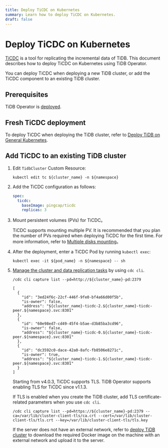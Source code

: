 ```yaml
---
title: Deploy TiCDC on Kubernetes
summary: Learn how to deploy TiCDC on Kubernetes.
draft: false
---
```


# Deploy TiCDC on Kubernetes

[TiCDC](https://docs.pingcap.com/tidb/stable/ticdc-overview) is a tool for replicating the incremental data of TiDB. This document describes how to deploy TiCDC on Kubernetes using TiDB Operator.

You can deploy TiCDC when deploying a new TiDB cluster, or add the TiCDC component to an existing TiDB cluster.

## Prerequisites

TiDB Operator is [deployed](deploy-tidb-operator.md).

## Fresh TiCDC deployment

To deploy TiCDC when deploying the TiDB cluster, refer to [Deploy TiDB on General Kubernetes](deploy-on-general-kubernetes.md).

## Add TiCDC to an existing TiDB cluster

1. Edit `TidbCluster` Custom Resource:

    
    ``` shell
    kubectl edit tc ${cluster_name} -n ${namespace}
    ```

2. Add the TiCDC configuration as follows:

    ```yaml
    spec:
      ticdc:
        baseImage: pingcap/ticdc
        replicas: 3
    ```

3. Mount persistent volumes (PVs) for TiCDC。

    TiCDC supports mounting multiple PV. It is recommended that you plan the number of PVs required when deploying TiCDC for the first time. For more information, refer to [Multiple disks mounting](configure-a-tidb-cluster.md#multiple-disks-mounting)。

4. After the deployment, enter a TiCDC Pod by running `kubectl exec`:

    
    ```shell
    kubectl exec -it ${pod_name} -n ${namespace} -- sh
    ```

5. [Manage the cluster and data replication tasks](https://docs.pingcap.com/tidb/stable/manage-ticdc#use-cdc-cli-to-manage-cluster-status-and-data-replication-task) by using `cdc cli`.

    
    ```shell
    /cdc cli capture list --pd=http://${cluster_name}-pd:2379
    ```

    ```shell
    [
      {
        "id": "3ed24f6c-22cf-446f-9fe0-bf4a66d00f5b",
        "is-owner": false,
        "address": "${cluster_name}-ticdc-2.${cluster_name}-ticdc-peer.${namespace}.svc:8301"
      },
      {
        "id": "60e98ed7-cd49-45f4-b5ae-d3b85ba3cd96",
        "is-owner": false,
        "address": "${cluster_name}-ticdc-0.${cluster_name}-ticdc-peer.${namespace}.svc:8301"
      },
      {
        "id": "dc3592c0-dace-42a0-8afc-fb8506e8271c",
        "is-owner": true,
        "address": "${cluster_name}-ticdc-1.${cluster_name}-ticdc-peer.${namespace}.svc:8301"
      }
    ]
    ```

    Starting from v4.0.3, TiCDC supports TLS. TiDB Operator supports enabling TLS for TiCDC since v1.1.3.

    If TLS is enabled when you create the TiDB cluster, add TLS certificate-related parameters when you use `cdc cli`.

    
    ```shell
    /cdc cli capture list --pd=https://${cluster_name}-pd:2379 --ca=/var/lib/cluster-client-tls/ca.crt --cert=/var/lib/cluster-client-tls/tls.crt --key=/var/lib/cluster-client-tls/tls.key
    ```

    If the server does not have an external network, refer to [deploy TiDB cluster](deploy-on-general-kubernetes.md#deploy-the-tidb-cluster) to download the required Docker image on the machine with an external network and upload it to the server.
